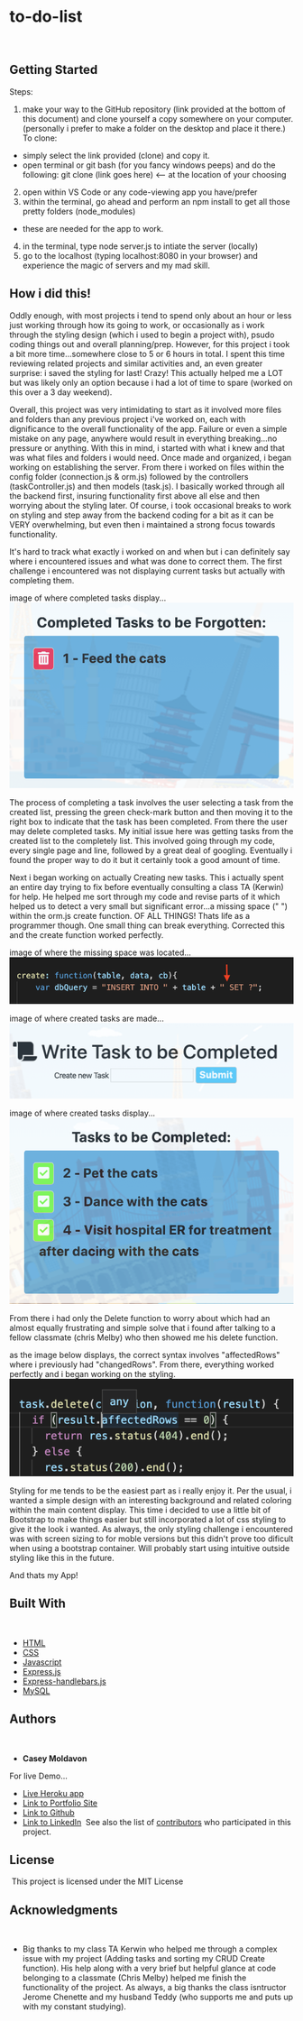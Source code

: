 # to-do-list


​
## Getting Started

Steps:
1) make your way to the GitHub repository (link provided at the bottom of this document) and clone yourself a copy somewhere on your computer.
(personally i prefer to make a folder on the desktop and place it there.)
To clone:
- simply select the link provided (clone) and copy it.
- open terminal or git bash (for you fancy windows peeps) and do the following: git clone (link goes here) <-- at the location of your choosing

2) open within VS Code or any code-viewing app you have/prefer
3) within the terminal, go ahead and perform an npm install to get all those pretty folders (node_modules)
- these are needed for the app to work.

4) in the terminal, type node server.js to intiate the server (locally)
5) go to the localhost (typing localhost:8080 in your browser) and experience the magic of servers and my mad skill.


##  How i did this!

Oddly enough, with most projects i tend to spend only about an hour or less just working through how its going to work, or occasionally as i work through the styling design (which i used to begin a project with), psudo coding things out and overall planning/prep. However, for this project i took a bit more time...somewhere close to 5 or 6 hours in total. I spent this time reviewing related projects and similar activities and, an even greater surprise: i saved the styling for last! Crazy! This actually helped me a LOT but was likely only an option because i had a lot of time to spare (worked on this over a 3 day weekend).

Overall, this project was very intimidating to start as it involved more files and folders than any previous project i've worked on, each with dignificance to the overall functionality of the app. Failure or even a simple mistake on any page, anywhere would result in everything breaking...no pressure or anything. With this in mind, i started with what i knew and that was what files and folders i would need. Once made and organized, i began working on establishing the server. From there i worked on files within the config folder (connection.js & orm.js) followed by the controllers (taskController.js) and then models (task.js). I basically worked through all the backend first, insuring functionality first above all else and then worrying about the styling later. Of course, i took occasional breaks to work on styling and step away from the backend coding for a bit as it can be VERY overwhelming, but even then i maintained a strong focus towards functionality.

It's hard to track what exactly i worked on and when but i can definitely say where i encountered issues and what was done to correct them.
The first challenge i encountered was not displaying current tasks but actually with completing them.

image of where completed tasks display...
![image](/public/assets/images/completed-tasks.png)

The process of completing a task involves the user selecting a task from the created list, pressing the green check-mark button and then moving it to the right box to indicate that the task has been completed. From there the user may delete completed tasks. My initial issue here was getting tasks from the created list to the completely list. This involved going through my code, every single page and line, followed by a great deal of googling. Eventually i found the proper way to do it but it certainly took a good amount of time.

Next i began working on actually Creating new tasks. This i actually spent an entire day trying to fix before eventually consulting a class TA (Kerwin) for help. He helped me sort through my code and revise parts of it which helped us to detect a very small but significant error...a missing space (" ") within the orm.js create function. OF ALL THINGS! Thats life as a programmer though. One small thing can break everything. Corrected this and the create function worked perfectly.

image of where the missing space was located...
![image](public/assets/images/missing-space.png)

image of where created tasks are made...
![image](/public/assets/images/create-task.png)

image of where created tasks display...
![image](/public/assets/images/created-tasks.png)

From there i had only the Delete function to worry about which had an almost equally frustrating and simple solve that i found after talking to a fellow classmate (chris Melby) who then showed me his delete function.

as the image below displays, the correct syntax involves "affectedRows" where i previously had "changedRows". From there, everything worked perfectly and i began working on the styling.
![image](/public/assets/images/delete-error.png)

Styling for me tends to be the easiest part as i really enjoy it. Per the usual, i wanted a simple design with an interesting background and related coloring within the main content display. This time i decided to use a little bit of Bootstrap to make things easier but still incorporated a lot of css styling to give it the look i wanted. As always, the only styling challenge i encountered was with screen sizing to for moble versions but this didn't prove too dificult when using a bootstrap container. Will probably start using intuitive outside styling like this in the future.

And thats my App!


## Built With
​
* [HTML](https://developer.mozilla.org/en-US/docs/Web/HTML)
* [CSS](https://developer.mozilla.org/en-US/docs/Web/CSS)
* [Javascript](https://developer.mozilla.org/en-US/docs/Web/JavaScript)
* [Express.js](https://expressjs.com/)
* [Express-handlebars.js](https://www.npmjs.com/package/express-handlebars)
* [MySQL](https://www.mysql.com/)
​
​
## Authors
​
* **Casey Moldavon** 

For live Demo...
- [Live Heroku app]()
​
- [Link to Portfolio Site](https://casey-moldavon.github.io/updated-portfolio-page/)
- [Link to Github](https://github.com/casey-moldavon/to-do-list)
- [Link to LinkedIn](https://www.linkedin.com/in/casey-moldavon-442a1761/)
​
See also the list of [contributors](https://github.com/your/project/contributors) who participated in this project.
​
## License
​
This project is licensed under the MIT License 
​
## Acknowledgments
​
* Big thanks to my class TA Kerwin who helped me through a complex issue with my project (Adding tasks and sorting my CRUD Create function). His help along with a very brief but helpful glance at code belonging to a classmate (Chris Melby) helped me finish the functionality of the project. As always, a big thanks the class isntructor Jerome Chenette and my husband Teddy (who supports me and puts up with my constant studying).